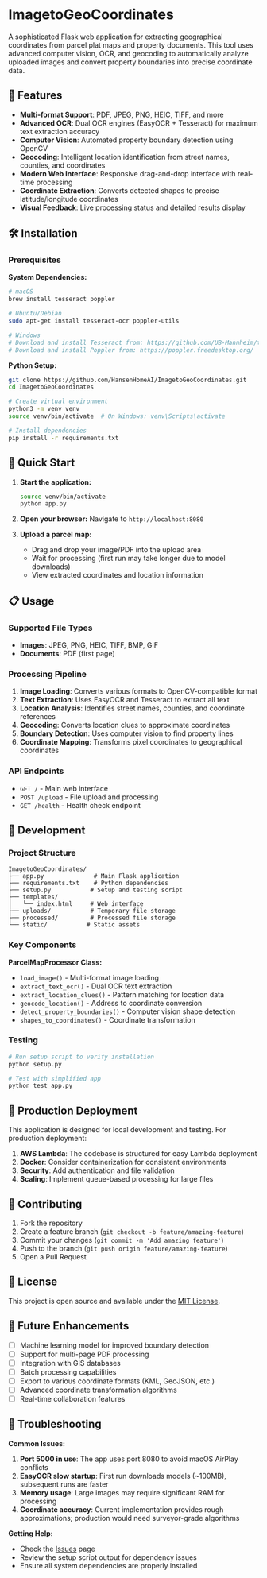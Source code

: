 # ImagetoGeoCoordinates

A sophisticated Flask web application for extracting geographical coordinates from parcel plat maps and property documents. This tool uses advanced computer vision, OCR, and geocoding to automatically analyze uploaded images and convert property boundaries into precise coordinate data.

## 🚀 Features

- **Multi-format Support**: PDF, JPEG, PNG, HEIC, TIFF, and more
- **Advanced OCR**: Dual OCR engines (EasyOCR + Tesseract) for maximum text extraction accuracy
- **Computer Vision**: Automated property boundary detection using OpenCV
- **Geocoding**: Intelligent location identification from street names, counties, and coordinates
- **Modern Web Interface**: Responsive drag-and-drop interface with real-time processing
- **Coordinate Extraction**: Converts detected shapes to precise latitude/longitude coordinates
- **Visual Feedback**: Live processing status and detailed results display

## 🛠️ Installation

### Prerequisites

**System Dependencies:**
```bash
# macOS
brew install tesseract poppler

# Ubuntu/Debian
sudo apt-get install tesseract-ocr poppler-utils

# Windows
# Download and install Tesseract from: https://github.com/UB-Mannheim/tesseract/wiki
# Download and install Poppler from: https://poppler.freedesktop.org/
```

**Python Setup:**
```bash
git clone https://github.com/HansenHomeAI/ImagetoGeoCoordinates.git
cd ImagetoGeoCoordinates

# Create virtual environment
python3 -m venv venv
source venv/bin/activate  # On Windows: venv\Scripts\activate

# Install dependencies
pip install -r requirements.txt
```

## 🚀 Quick Start

1. **Start the application:**
   ```bash
   source venv/bin/activate
   python app.py
   ```

2. **Open your browser:**
   Navigate to `http://localhost:8080`

3. **Upload a parcel map:**
   - Drag and drop your image/PDF into the upload area
   - Wait for processing (first run may take longer due to model downloads)
   - View extracted coordinates and location information

## 📋 Usage

### Supported File Types
- **Images**: JPEG, PNG, HEIC, TIFF, BMP, GIF
- **Documents**: PDF (first page)

### Processing Pipeline
1. **Image Loading**: Converts various formats to OpenCV-compatible format
2. **Text Extraction**: Uses EasyOCR and Tesseract to extract all text
3. **Location Analysis**: Identifies street names, counties, and coordinate references
4. **Geocoding**: Converts location clues to approximate coordinates
5. **Boundary Detection**: Uses computer vision to find property lines
6. **Coordinate Mapping**: Transforms pixel coordinates to geographical coordinates

### API Endpoints
- `GET /` - Main web interface
- `POST /upload` - File upload and processing
- `GET /health` - Health check endpoint

## 🔧 Development

### Project Structure
```
ImagetoGeoCoordinates/
├── app.py              # Main Flask application
├── requirements.txt    # Python dependencies
├── setup.py           # Setup and testing script
├── templates/
│   └── index.html     # Web interface
├── uploads/           # Temporary file storage
├── processed/         # Processed file storage
└── static/           # Static assets
```

### Key Components

**ParcelMapProcessor Class:**
- `load_image()` - Multi-format image loading
- `extract_text_ocr()` - Dual OCR text extraction
- `extract_location_clues()` - Pattern matching for location data
- `geocode_location()` - Address to coordinate conversion
- `detect_property_boundaries()` - Computer vision shape detection
- `shapes_to_coordinates()` - Coordinate transformation

### Testing
```bash
# Run setup script to verify installation
python setup.py

# Test with simplified app
python test_app.py
```

## 🎯 Production Deployment

This application is designed for local development and testing. For production deployment:

1. **AWS Lambda**: The codebase is structured for easy Lambda deployment
2. **Docker**: Consider containerization for consistent environments
3. **Security**: Add authentication and file validation
4. **Scaling**: Implement queue-based processing for large files

## 🤝 Contributing

1. Fork the repository
2. Create a feature branch (`git checkout -b feature/amazing-feature`)
3. Commit your changes (`git commit -m 'Add amazing feature'`)
4. Push to the branch (`git push origin feature/amazing-feature`)
5. Open a Pull Request

## 📝 License

This project is open source and available under the [MIT License](LICENSE).

## 🔮 Future Enhancements

- [ ] Machine learning model for improved boundary detection
- [ ] Support for multi-page PDF processing
- [ ] Integration with GIS databases
- [ ] Batch processing capabilities
- [ ] Export to various coordinate formats (KML, GeoJSON, etc.)
- [ ] Advanced coordinate transformation algorithms
- [ ] Real-time collaboration features

## 🐛 Troubleshooting

**Common Issues:**

1. **Port 5000 in use**: The app uses port 8080 to avoid macOS AirPlay conflicts
2. **EasyOCR slow startup**: First run downloads models (~100MB), subsequent runs are faster
3. **Memory usage**: Large images may require significant RAM for processing
4. **Coordinate accuracy**: Current implementation provides rough approximations; production would need surveyor-grade algorithms

**Getting Help:**
- Check the [Issues](https://github.com/HansenHomeAI/ImagetoGeoCoordinates/issues) page
- Review the setup script output for dependency issues
- Ensure all system dependencies are properly installed 